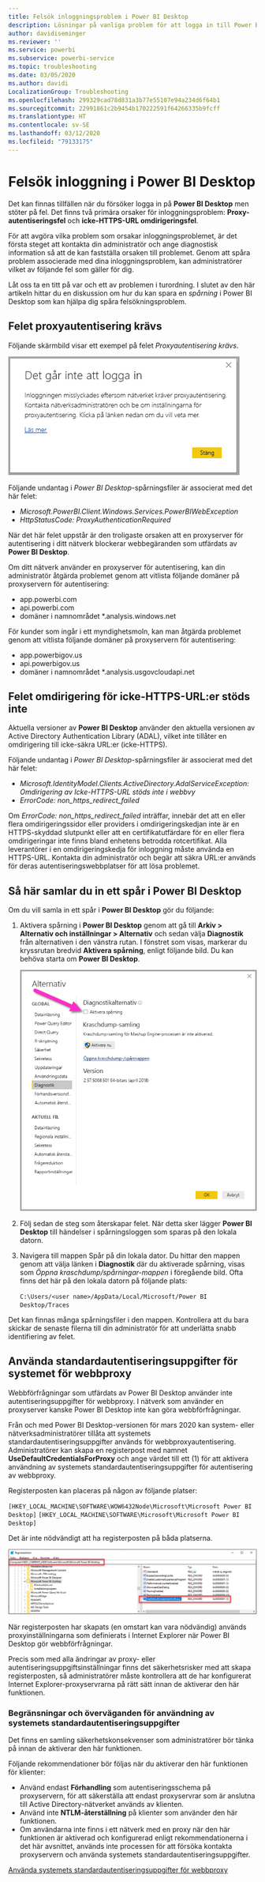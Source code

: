 ```yaml
---
title: Felsök inloggningsproblem i Power BI Desktop
description: Lösningar på vanliga problem för att logga in till Power BI Desktop
author: davidiseminger
ms.reviewer: ''
ms.service: powerbi
ms.subservice: powerbi-service
ms.topic: troubleshooting
ms.date: 03/05/2020
ms.author: davidi
LocalizationGroup: Troubleshooting
ms.openlocfilehash: 299329cad78d831a3b77e55107e94a234d6f64b1
ms.sourcegitcommit: 22991861c2b9454b170222591f64266335b9fcff
ms.translationtype: HT
ms.contentlocale: sv-SE
ms.lasthandoff: 03/12/2020
ms.locfileid: "79133175"
---
```

# <a name="troubleshooting-sign-in-for-power-bi-desktop"></a>Felsök inloggning i Power BI Desktop
Det kan finnas tillfällen när du försöker logga in på **Power BI Desktop** men stöter på fel. Det finns två primära orsaker för inloggningsproblem: **Proxy-autentiseringsfel** och **icke-HTTPS-URL omdirigeringsfel**. 

För att avgöra vilka problem som orsakar inloggningsproblemet, är det första steget att kontakta din administratör och ange diagnostisk information så att de kan fastställa orsaken till problemet. Genom att spåra problem associerade med dina inloggningsproblem, kan administratörer vilket av följande fel som gäller för dig. 

Låt oss ta en titt på var och ett av problemen i turordning. I slutet av den här artikeln hittar du en diskussion om hur du kan spara en *spårning* i Power BI Desktop som kan hjälpa dig spåra felsökningsproblem.


## <a name="proxy-authentication-required-error"></a>Felet proxyautentisering krävs

Följande skärmbild visar ett exempel på felet *Proxyautentisering krävs*.

![Inloggningsfel för proxyautentiseringsfel](media/desktop-troubleshooting-sign-in/desktop-tshoot-sign-in_01.png)

Följande undantag i *Power BI Desktop*-spårningsfiler är associerat med det här felet:

* *Microsoft.PowerBI.Client.Windows.Services.PowerBIWebException*
* *HttpStatusCode: ProxyAuthenticationRequired*

När det här felet uppstår är den troligaste orsaken att en proxyserver för autentisering i ditt nätverk blockerar webbegäranden som utfärdats av **Power BI Desktop**. 

Om ditt nätverk använder en proxyserver för autentisering, kan din administratör åtgärda problemet genom att vitlista följande domäner på proxyservern för autentisering:

* app.powerbi.com
* api.powerbi.com
* domäner i namnområdet *.analysis.windows.net

För kunder som ingår i ett myndighetsmoln, kan man åtgärda problemet genom att vitlista följande domäner på proxyservern för autentisering:

* app.powerbigov.us
* api.powerbigov.us
* domäner i namnområdet *.analysis.usgovcloudapi.net

## <a name="non-https-url-redirect-not-supported-error"></a>Felet omdirigering för icke-HTTPS-URL:er stöds inte

Aktuella versioner av **Power BI Desktop** använder den aktuella versionen av Active Directory Authentication Library (ADAL), vilket inte tillåter en omdirigering till icke-säkra URL:er (icke-HTTPS). 

Följande undantag i *Power BI Desktop*-spårningsfiler är associerat med det här felet:

* *Microsoft.IdentityModel.Clients.ActiveDirectory.AdalServiceException: Omdirigering av Icke-HTTPS-URL stöds inte i webbvy*
* *ErrorCode: non_https_redirect_failed*

Om *ErrorCode: non_https_redirect_failed* inträffar, innebär det att en eller flera omdirigeringssidor eller providers i omdirigeringskedjan inte är en HTTPS-skyddad slutpunkt eller att en certifikatutfärdare för en eller flera omdirigeringar inte finns bland enhetens betrodda rotcertifikat. Alla leverantörer i en omdirigeringskedja för inloggning måste använda en HTTPS-URL. Kontakta din administratör och begär att säkra URL:er används för deras autentiseringswebbplatser för att lösa problemet. 

## <a name="how-to-collect-a-trace-in-power-bi-desktop"></a>Så här samlar du in ett spår i Power BI Desktop

Om du vill samla in ett spår i **Power BI Desktop** gör du följande:

1. Aktivera spårning i **Power BI Desktop** genom att gå till **Arkiv > Alternativ och inställningar > Alternativ** och sedan välja **Diagnostik** från alternativen i den vänstra rutan. I fönstret som visas, markerar du kryssrutan bredvid **Aktivera spårning**, enligt följande bild. Du kan behöva starta om **Power BI Desktop**.
   
   ![Aktivera spårning i Power BI Desktop](media/desktop-troubleshooting-sign-in/desktop-tshoot-sign-in_02.png)

2. Följ sedan de steg som återskapar felet. När detta sker lägger **Power BI Desktop** till händelser i spårningsloggen som sparas på den lokala datorn.

3. Navigera till mappen Spår på din lokala dator. Du hittar den mappen genom att välja länken i **Diagnostik** där du aktiverade spårning, visas som *Öppna kraschdump/spårningar-mappen* i föregående bild. Ofta finns det här på den lokala datorn på följande plats:

    `C:\Users/<user name>/AppData/Local/Microsoft/Power BI Desktop/Traces`

Det kan finnas många spårningsfiler i den mappen. Kontrollera att du bara skickar de senaste filerna till din administratör för att underlätta snabb identifiering av felet. 


## <a name="using-default-system-credentials-for-web-proxy"></a>Använda standardautentiseringsuppgifter för systemet för webbproxy

Webbförfrågningar som utfärdats av Power BI Desktop använder inte autentiseringsuppgifter för webbproxy. I nätverk som använder en proxyserver kanske Power BI Desktop inte kan göra webbförfrågningar. 

Från och med Power BI Desktop-versionen för mars 2020 kan system- eller nätverksadministratörer tillåta att systemets standardautentiseringsuppgifter används för webbproxyautentisering. Administratörer kan skapa en registerpost med namnet **UseDefaultCredentialsForProxy** och ange värdet till ett (1) för att aktivera användning av systemets standardautentiseringsuppgifter för autentisering av webbproxy.

Registerposten kan placeras på någon av följande platser:

`[HKEY_LOCAL_MACHINE\SOFTWARE\WOW6432Node\Microsoft\Microsoft Power BI Desktop]`
`[HKEY_LOCAL_MACHINE\SOFTWARE\Microsoft\Microsoft Power BI Desktop]`

Det är inte nödvändigt att ha registerposten på båda platserna.

![Registernyckel för användning av systemets standardautentiseringsuppgifter](media/desktop-troubleshooting-sign-in/desktop-tshoot-sign-in-03.png)

När registerposten har skapats (en omstart kan vara nödvändig) används proxyinställningarna som definierats i Internet Explorer när Power BI Desktop gör webbförfrågningar. 

Precis som med alla ändringar av proxy- eller autentiseringsuppgiftsinställningar finns det säkerhetsrisker med att skapa registerposten, så administratörer måste kontrollera att de har konfigurerat Internet Explorer-proxyservrarna på rätt sätt innan de aktiverar den här funktionen.         

### <a name="limitations-and-considerations-for-using-default-system-credentials"></a>Begränsningar och överväganden för användning av systemets standardautentiseringsuppgifter

Det finns en samling säkerhetskonsekvenser som administratörer bör tänka på innan de aktiverar den här funktionen. 

Följande rekommendationer bör följas när du aktiverar den här funktionen för klienter:

* Använd endast **Förhandling** som autentiseringsschema på proxyservern, för att säkerställa att endast proxyservrar som är anslutna till Active Directory-nätverket används av klienten. 
* Använd inte **NTLM-återställning** på klienter som använder den här funktionen.
* Om användarna inte finns i ett nätverk med en proxy när den här funktionen är aktiverad och konfigurerad enligt rekommendationerna i det här avsnittet, används inte processen för att försöka kontakta proxyservern och använda systemets standardautentiseringsuppgifter.


[Använda systemets standardautentiseringsuppgifter för webbproxy](#using-default-system-credentials-for-web-proxy)

